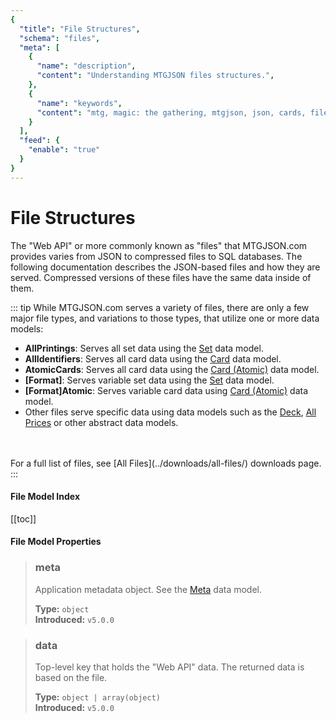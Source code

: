 ```yaml
---
{
  "title": "File Structures",
  "schema": "files",
  "meta": [
    {
      "name": "description",
      "content": "Understanding MTGJSON files structures.",
    },
    {
      "name": "keywords",
      "content": "mtg, magic: the gathering, mtgjson, json, cards, file structures",
    }
  ],
  "feed": {
    "enable": "true"
  }
}
---
```


# File Structures

The "Web API" or more commonly known as "files" that MTGJSON.com provides varies from JSON to compressed files to SQL databases. The following documentation describes the JSON-based files and how they are served. Compressed versions of these files have the same data inside of them.

::: tip While MTGJSON.com serves a variety of files, there are only a few major file types, and variations to those types, that utilize one or more data models:
</br>

- **AllPrintings**: Serves all set data using the [Set](../data-models/set/) data model.
- **AllIdentifiers**: Serves all card data using the [Card](../data-models/card/) data model.
- **AtomicCards**: Serves all card data using the [Card (Atomic)](../data-models/card-atomic) data model.
- **[Format]**: Serves variable set data using the [Set](../data-models/set/) data model.
- **[Format]Atomic**: Serves variable card data using [Card (Atomic)](../data-models/card-atomic/) data model.
- Other files serve specific data using data models such as the [Deck](../data-models/deck/), [All Prices](../abstract-models/all-prices/) or other abstract data models.
</br>
</br>
For a full list of files, see [All Files](../downloads/all-files/) downloads page.
:::

#### File Model Index

[[toc]]

#### File Model Properties

> ### meta
> Application metadata object. See the [Meta](/data-models/meta/) data model.  
>
> **Type:** `object`  
> **Introduced:** `v5.0.0`  

> ### data
> Top-level key that holds the "Web API" data. The returned data is based on the file.
>
> **Type:** `object | array(object)`  
> **Introduced:** `v5.0.0`  
